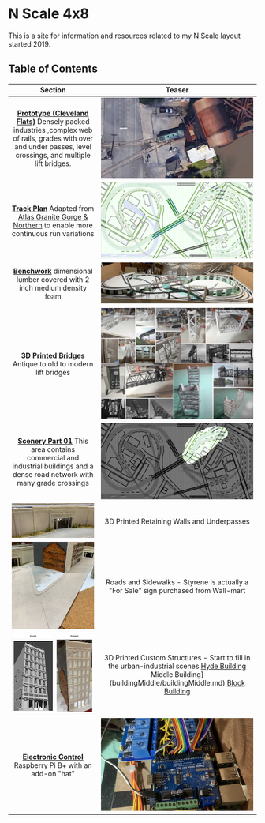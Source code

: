 # N Scale 4x8
This is a site for information and resources related to my N Scale layout started 2019.

## Table of Contents

Section         |  Teaser         
:-------------------------:|:---------------------------:
[**Prototype (Cleveland Flats)**](prototypeInspiration/Prototypes.md) Densely packed industries ,complex web of rails, grades with over and under passes, level crossings, and multiple lift bridges.  |  ![Turnout at Lift Bridge](toc/tocTurnoutAtLiftBridge.png)
[**Track Plan**](plan/plan.md)  Adapted from [Atlas Granite Gorge & Northern](https://www.modeltrainforum.com/picture.php?albumid=241&pictureid=2492) to enable more continuous run variations | ![Plan](toc/tocRev8s.png)
[**Benchwork**](benchwork/benchwork.md) dimensional lumber covered with 2 inch medium density foam | ![Benchwork](toc/tocIMG_0104.png)
[**3D Printed Bridges**](printedModels/Custom3DPrintedBridges.md) Antique to old to modern lift bridges | ![Models and Prototype Inspirations](toc/tocCustom3DPrintedModels.png)
[**Scenery Part 01**](Scenery/Scenery.md) This area contains commercial and industrial buildings and a dense road network with many grade crossings | ![](toc/tocArea00.png) 
 ![Setting](toc/tocRetainingWall_p.png) | 3D Printed Retaining Walls and Underpasses
![](toc/tocBuildingBlockDownStreet.png) | Roads and Sidewalks - Styrene is actually a "For Sale" sign purchased from Wall-mart
![](toc/tocHydeBuilding.png) | 3D Printed Custom Structures - Start to fill in the urban-industrial scenes [Hyde Building](buildingHyde/buildingHyde.md) Middle Building](buildingMiddle/buildingMiddle.md) [Block Building](buildingBlock/buildingBlock.md)
[**Electronic Control**](controls/Control.md) Raspberry Pi B+ with an add-on "hat" | ![Electronic Control](toc/tocIMG_0129s.png)

